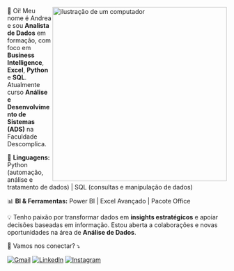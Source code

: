 <img src="https://raw.githubusercontent.com/MicaelliMedeiros/micaellimedeiros/master/image/computer-illustration.png" 
     alt="ilustração de um computador" 
     min-width="400px" 
     max-width="400px" 
     width="400px" 
     align="right">

<p align="left"> 
  👋 Oi! Meu nome é Andrea e sou <strong>Analista de Dados</strong> em formação, com foco em <strong>Business Intelligence</strong>, <strong>Excel</strong>, <strong>Python</strong> e <strong>SQL</strong>.<br>
  Atualmente curso <strong>Análise e Desenvolvimento de Sistemas (ADS)</strong> na Faculdade Descomplica.  
</p>

<p align="left">
  🐍 <strong>Linguagens:</strong> Python (automação, análise e tratamento de dados) | SQL (consultas e manipulação de dados)  
</p>

<p align="left">
  📊 <strong>BI & Ferramentas:</strong> Power BI | Excel Avançado | Pacote Office  
</p>

<p align="left">
  💡 Tenho paixão por transformar dados em <strong>insights estratégicos</strong> e apoiar decisões baseadas em informação.  
  Estou aberta a colaborações e novas oportunidades na área de <strong>Análise de Dados</strong>.  
</p>

<p align="left">
  💌 Vamos nos conectar? ⤵️  
</p>

<p align="left">
  <a href="mailto:andreafurtunatops@gmail.com" title="Gmail">
  <img src="https://img.shields.io/badge/-Gmail-FF0000?style=flat-square&labelColor=FF0000&logo=gmail&logoColor=white&link=andreafurtunatops@gmail.com" alt="Gmail"/></a>
  
  <a href="https://www.linkedin.com/in/andrea-furtunato/" title="LinkedIn">
  <img src="https://img.shields.io/badge/-Linkedin-0e76a8?style=flat-square&logo=Linkedin&logoColor=white&link=https://www.linkedin.com/in/andrea-furtunato/" alt="LinkedIn"/></a>
  
  <a href="https://www.instagram.com/deafurtunato_/" title="Instagram">
  <img src="https://img.shields.io/badge/-Instagram-DF0174?style=flat-square&labelColor=DF0174&logo=instagram&logoColor=white&link=https://www.instagram.com/deafurtunato_/" alt="Instagram"/></a>
</p>
